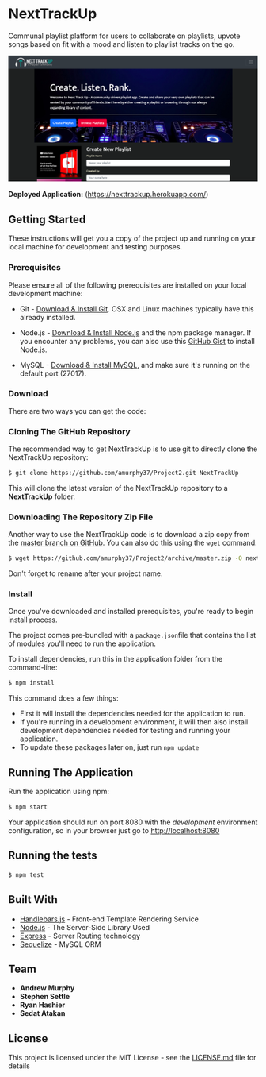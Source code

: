 # NextTrackUp

Communal playlist platform for users to collaborate on playlists, upvote songs based on fit with a mood and listen to playlist tracks on the go.

![Alt text](./public/images/HomeScreen.png?raw=true "NextTrackUp Landing Page")

**Deployed Application:** (https://nexttrackup.herokuapp.com/)

## Getting Started

These instructions will get you a copy of the project up and running on your local machine for development and testing purposes.

### Prerequisites

Please ensure all of the following prerequisites are installed on your local development machine:

* Git - [Download & Install Git](https://git-scm.com/downloads). OSX and Linux machines typically have this already installed.

* Node.js - [Download & Install Node.js](https://nodejs.org/en/download/) and the npm package manager. If you encounter any problems, you can also use this [GitHub Gist](https://gist.github.com/isaacs/579814) to install Node.js.

* MySQL - [Download & Install MySQL](https://dev.mysql.com/downloads/installer/), and make sure it's running on the default port (27017).

### Download

There are two ways you can get the code:

### Cloning The GitHub Repository
The recommended way to get NextTrackUp is to use git to directly clone the NextTrackUp repository:

```bash
$ git clone https://github.com/amurphy37/Project2.git NextTrackUp
```

This will clone the latest version of the NextTrackUp repository to a **NextTrackUp** folder.

### Downloading The Repository Zip File
Another way to use the NextTrackUp code is to download a zip copy from the [master branch on GitHub](https://github.com/amurphy37/Project2/archive/master.zip). You can also do this using the `wget` command:

```bash
$ wget https://github.com/amurphy37/Project2/archive/master.zip -O nexttrackup.zip; unzip nexttrackup.zip; rm nexttrackup.zip
```

Don't forget to rename after your project name.

### Install

Once you've downloaded and installed prerequisites, you're ready to begin install process. 

The project comes pre-bundled with a `package.json`file that contains the list of modules you'll need to run the application.

To install dependencies, run this in the application folder from the command-line:

```bash
$ npm install
```
This command does a few things:
* First it will install the dependencies needed for the application to run.
* If you're running in a development environment, it will then also install development dependencies needed for testing and running your application.
* To update these packages later on, just run `npm update`

## Running The Application

Run the application using npm:

```bash
$ npm start
```

Your application should run on port 8080 with the *development* environment configuration, so in your browser just go to [http://localhost:8080](http://localhost:8080)

## Running the tests

```bash
$ npm test
```

## Built With

* [Handlebars.js](https://nodejs.org/en/docs/) - Front-end Template Rendering Service
* [Node.js](https://nodejs.org/en/docs/) - The Server-Side Library Used
* [Express](https://expressjs.com/) - Server Routing technology
* [Sequelize](https://sequelize.org/) - MySQL ORM

## Team

* **Andrew Murphy**
* **Stephen Settle**
* **Ryan Hashier**
* **Sedat Atakan**

## License

This project is licensed under the MIT License - see the [LICENSE.md](LICENSE.md) file for details

